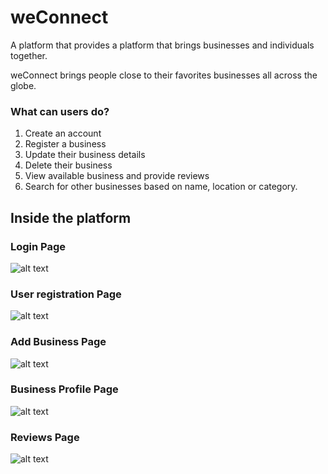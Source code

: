 # weConnect
A platform that provides a platform that brings businesses and individuals together.

weConnect brings people close to their favorites businesses all across the globe.

### What can users do?

1. Create an account
2. Register a business
3. Update their business details
4. Delete their business
3. View available business and provide reviews
4. Search for other businesses based on name, location or category.

## Inside the platform

### Login Page 

![alt text](https://github.com/ThaDeveloper/weConnect/tree/gh-pages/designs/documentation/snapshots/login.png "Login Page")

### User registration Page

![alt text](https://github.com/ThaDeveloper/weConnect/tree/gh-pages/designs/documentation/snapshots/dashboard.png "Dashboard")

### Add Business Page

![alt text](https://github.com/ThaDeveloper/weConnect/tree/gh-pages/designs/documentation/snapshots/add_business.png "Dashboard")


### Business Profile Page

![alt text](https://github.com/ThaDeveloper/weConnect/tree/gh-pages/designs/documentation/snapshots/business.png "Dashboard")


### Reviews Page

![alt text](https://github.com/ThaDeveloper/weConnect/tree/gh-pages/designs/documentation/snapshots/reviews.png "Dashboard")



